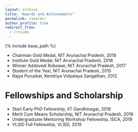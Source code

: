```yaml
---
layout: archive
title: "Awards and Achievements"
permalink: /awards/
author_profile: true
redirect_from:
  - /resume
---
```


{% include base_path %}

* Chairman Gold Medal, NIT Arunachal Pradesh, 2018
* Institute Gold Medal, NIT Arunachal Pradesh, 2018
* Winner Addovedi Robowar, NIT Arunachal Pradesh, 2017
* Student of the Year, NIT Arunachal Pradesh, 2015
* Rajya Puruskar, Kendriya Vidyalaya Sangathan, 2012


Fellowships and Scholarship
======
* Start Early PhD Fellowship, IIT Gandhinagar, 2018
* Merit Cum Means Scholarship, NIT Arunachal Pradesh, 2018
* Undergraduate Mentoring Workshop Fellowship, ISCA, 2019
* VLSID Full Fellowship, VLSID, 2019
